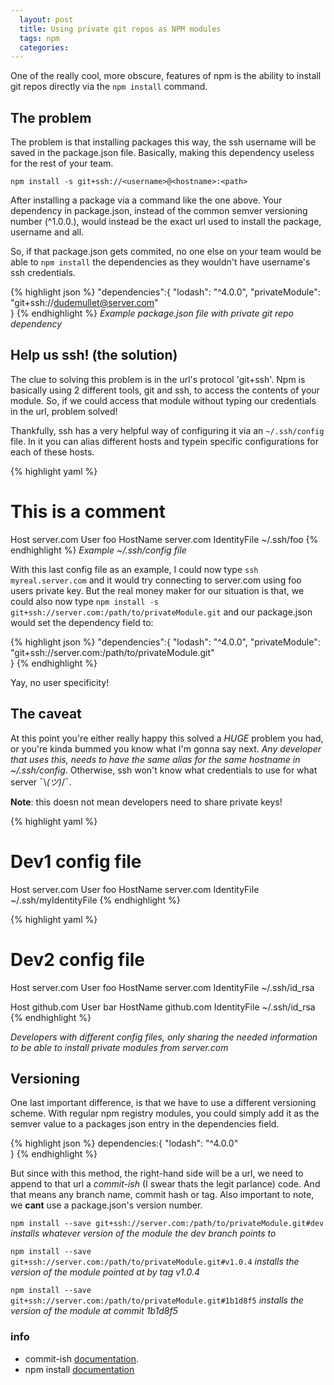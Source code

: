 ```yaml
---
  layout: post
  title: Using private git repos as NPM modules
  tags: npm 
  categories: 
---
```

One of the really cool, more obscure, features of npm is the ability to install git repos directly via the `npm install` command. 


## The problem
The problem is that installing packages this way, the ssh username will be saved in the package.json file. Basically, making this dependency useless for the rest of your team. 

`npm install -s git+ssh://<username>@<hostname>:<path>`

After installing a package via a command like the one above. Your dependency in package.json, instead of the common semver versioning number (^1.0.0.), would instead be the exact url used to install the package, username and all.

So, if that package.json gets commited, no one else on your team would be able to `npm install` the dependencies as they wouldn't have username's ssh credentials.

{% highlight json %}
  "dependencies":{
    "lodash": "^4.0.0",
    "privateModule": "git+ssh://dudemullet@server.com"  
  }
{% endhighlight %}
_Example package.json file with private git repo dependency_

## Help us ssh! (the solution)
The clue to solving this problem is in the url's protocol 'git+ssh'. Npm is basically using 2 different tools, git and ssh, to access the contents of your module. So, if we could access that module without typing our credentials in the url, problem solved!

Thankfully, ssh has a very helpful way of configuring it via an `~/.ssh/config` file. In it you can alias different hosts and typein specific configurations for each of these hosts.

{% highlight yaml %}
# This is a comment
Host server.com
    User foo
    HostName server.com
    IdentityFile ~/.ssh/foo
{% endhighlight %}
_Example ~/.ssh/config file_

With this last config file as an example, I could now type `ssh myreal.server.com` and it would try connecting to server.com using foo users private key. But the real money maker for our situation is that, we could also now type `npm install -s git+ssh://server.com:/path/to/privateModule.git` and our package.json would set the dependency field to:

{% highlight json %}
  "dependencies":{
    "lodash": "^4.0.0",
    "privateModule": "git+ssh://server.com:/path/to/privateModule.git"  
  }
{% endhighlight %}

Yay, no user specificity!

## The caveat
At this point you're either really happy this solved a *HUGE* problem you had, or you're kinda bummed you know what I'm gonna say next. *Any developer that uses this, needs to have the same alias for the same hostname in ~/.ssh/config*. Otherwise, ssh won't know what credentials to use for what server ¯\\_(ツ)_/¯. 

**Note**: this doesn not mean developers need to share private keys!


{% highlight yaml %}
# Dev1 config file
Host server.com
    User foo
    HostName server.com
    IdentityFile ~/.ssh/myIdentityFile
{% endhighlight %}

{% highlight yaml %}
# Dev2 config file
Host server.com
    User foo
    HostName server.com
    IdentityFile ~/.ssh/id_rsa

Host github.com
  User bar
  HostName github.com
  IdentityFile ~/.ssh/id_rsa
{% endhighlight %}

_Developers with different config files, only sharing the needed information to be able to install private modules from server.com_

## Versioning
One last important difference, is that we have to use a different versioning scheme. With regular npm registry modules, you could simply add it as the semver value to a packages json entry in the dependencies field.

{% highlight json %}
  dependencies:{ 
    "lodash": "^4.0.0"  
  }
{% endhighlight %}

But since with this method, the right-hand side will be a url, we need to append to that url a _commit-ish_ (I swear thats the legit parlance) code. And that means any branch name, commit hash or tag. Also important to note, we **cant** use a package.json's version number.

`npm install --save git+ssh://server.com:/path/to/privateModule.git#dev`
_installs whatever version of the module the dev branch points to_

`npm install --save git+ssh://server.com:/path/to/privateModule.git#v1.0.4`
_installs the version of the module pointed at by tag v1.0.4_

`npm install --save git+ssh://server.com:/path/to/privateModule.git#1b1d8f5`
_installs the version of the module at commit 1b1d8f5_

### info
- commit-ish [documentation](https://www.kernel.org/pub/software/scm/git/docs/gitrevisions.html#_specifying_revisions).
- npm install [documentation](https://docs.npmjs.com/cli/install)
